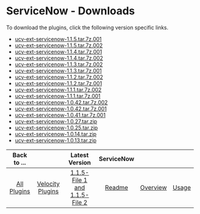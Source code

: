 
# ServiceNow - Downloads

To download the plugins, click the following version specific links.

- [ucv-ext-servicenow-1.1.5.tar.7z.001](https://raw.githubusercontent.com/UrbanCode/IBM-UCV-PLUGINS/main/files/ucv-ext-servicenow/ucv-ext-servicenow%3A1.1.5.tar.7z.001)
- [ucv-ext-servicenow-1.1.5.tar.7z.002](https://raw.githubusercontent.com/UrbanCode/IBM-UCV-PLUGINS/main/files/ucv-ext-servicenow/ucv-ext-servicenow%3A1.1.5.tar.7z.002)
- [ucv-ext-servicenow-1.1.4.tar.7z.001](https://raw.githubusercontent.com/UrbanCode/IBM-UCV-PLUGINS/main/files/ucv-ext-servicenow/ucv-ext-servicenow%3A1.1.4.tar.7z.001)
- [ucv-ext-servicenow-1.1.4.tar.7z.002](https://raw.githubusercontent.com/UrbanCode/IBM-UCV-PLUGINS/main/files/ucv-ext-servicenow/ucv-ext-servicenow%3A1.1.4.tar.7z.002)
- [ucv-ext-servicenow-1.1.3.tar.7z.002](https://raw.githubusercontent.com/UrbanCode/IBM-UCV-PLUGINS/main/files/ucv-ext-servicenow/ucv-ext-servicenow%3A1.1.3.tar.7z.002)
- [ucv-ext-servicenow-1.1.3.tar.7z.001](https://raw.githubusercontent.com/UrbanCode/IBM-UCV-PLUGINS/main/files/ucv-ext-servicenow/ucv-ext-servicenow%3A1.1.3.tar.7z.001)
- [ucv-ext-servicenow-1.1.2.tar.7z.002](https://raw.githubusercontent.com/UrbanCode/IBM-UCV-PLUGINS/main/files/ucv-ext-servicenow/ucv-ext-servicenow%3A1.1.2.tar.7z.002)
- [ucv-ext-servicenow-1.1.2.tar.7z.001](https://raw.githubusercontent.com/UrbanCode/IBM-UCV-PLUGINS/main/files/ucv-ext-servicenow/ucv-ext-servicenow%3A1.1.2.tar.7z.001)
- [ucv-ext-servicenow-1.1.1.tar.7z.002](https://raw.githubusercontent.com/UrbanCode/IBM-UCV-PLUGINS/main/files/ucv-ext-servicenow/ucv-ext-servicenow%3A1.1.1.tar.7z.002)
- [ucv-ext-servicenow-1.1.1.tar.7z.001](https://raw.githubusercontent.com/UrbanCode/IBM-UCV-PLUGINS/main/files/ucv-ext-servicenow/ucv-ext-servicenow%3A1.1.1.tar.7z.001)
- [ucv-ext-servicenow-1.0.42.tar.7z.002](https://raw.githubusercontent.com/UrbanCode/IBM-UCV-PLUGINS/main/files/ucv-ext-servicenow/ucv-ext-servicenow%3A1.0.42.tar.7z.002)
- [ucv-ext-servicenow-1.0.42.tar.7z.001](https://raw.githubusercontent.com/UrbanCode/IBM-UCV-PLUGINS/main/files/ucv-ext-servicenow/ucv-ext-servicenow%3A1.0.42.tar.7z.001)
- [ucv-ext-servicenow-1.0.41.tar.7z.001](https://raw.githubusercontent.com/UrbanCode/IBM-UCV-PLUGINS/main/files/ucv-ext-servicenow/ucv-ext-servicenow%3A1.0.41.tar.7z.001)
- [ucv-ext-servicenow-1.0.27.tar.zip](https://raw.githubusercontent.com/UrbanCode/IBM-UCV-PLUGINS/main/files/ucv-ext-servicenow/ucv-ext-servicenow-1.0.27.tar.zip)
- [ucv-ext-servicenow-1.0.25.tar.zip](https://raw.githubusercontent.com/UrbanCode/IBM-UCV-PLUGINS/main/files/ucv-ext-servicenow/ucv-ext-servicenow-1.0.25.tar.zip)
- [ucv-ext-servicenow-1.0.14.tar.zip](https://raw.githubusercontent.com/UrbanCode/IBM-UCV-PLUGINS/main/files/ucv-ext-servicenow/ucv-ext-servicenow-1.0.14.tar.zip)
- [ucv-ext-servicenow-1.0.13.tar.zip](https://raw.githubusercontent.com/UrbanCode/IBM-UCV-PLUGINS/main/files/ucv-ext-servicenow/ucv-ext-servicenow-1.0.13.tar.zip)

|Back to ...||Latest Version|ServiceNow |||
| :---: | :---: | :---: | :---: | :---: | :---: |
|[All Plugins](../../index.md)|[Velocity Plugins](../README.md)|[1.1.5-File 1 ](https://raw.githubusercontent.com/UrbanCode/IBM-UCV-PLUGINS/main/files/ucv-ext-servicenow/ucv-ext-servicenow%3A1.1.5.tar.7z.001)[and 1.1.5-File 2](https://raw.githubusercontent.com/UrbanCode/IBM-UCV-PLUGINS/main/files/ucv-ext-servicenow/ucv-ext-servicenow%3A1.1.5.tar.7z.002)|[Readme](README.md)|[Overview](overview.md)|[Usage](usage.md)|
